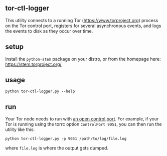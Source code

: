 ## tor-ctl-logger

This utility connects to a running Tor (https://www.torproject.org) process on the Tor control port, registers for several asynchronous events, and logs the events to disk as they occur over time.

## setup

Install the `python-stem` package on your distro, or from the homepage here: https://stem.torproject.org/

## usage

```
python tor-ctl-logger.py --help
```

## run 

Your Tor node needs to run with [an open control port](https://www.torproject.org/docs/tor-manual.html.en). For example, if your Tor is running using the torrc option `ControlPort 9051`, you can then run the utility like this:

```
python tor-ctl-logger.py -p 9051 /path/to/log/file.log
```

where `file.log` is where the output gets dumped.

